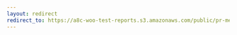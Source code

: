 ```yaml
---
layout: redirect
redirect_to: https://a8c-woo-test-reports.s3.amazonaws.com/public/pr-merge/45606/e2e/index.html
---
```

